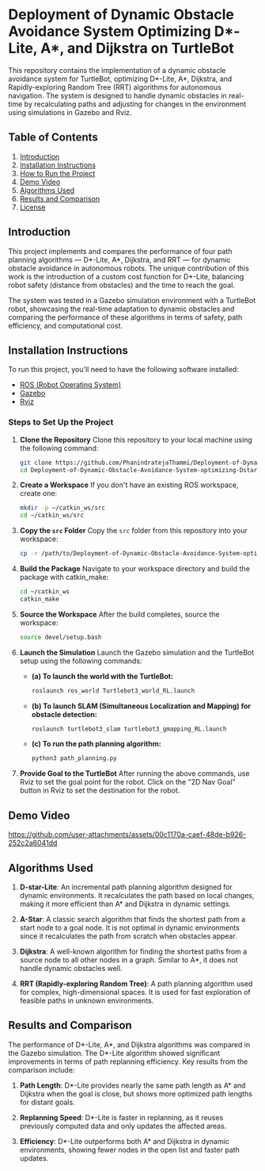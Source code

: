 # Deployment of Dynamic Obstacle Avoidance System Optimizing D*-Lite, A*, and Dijkstra on TurtleBot

This repository contains the implementation of a dynamic obstacle avoidance system for TurtleBot, optimizing D*-Lite, A*, Dijkstra, and Rapidly-exploring Random Tree (RRT) algorithms for autonomous navigation. The system is designed to handle dynamic obstacles in real-time by recalculating paths and adjusting for changes in the environment using simulations in Gazebo and Rviz.

## Table of Contents
1. [Introduction](#introduction)
2. [Installation Instructions](#installation-instructions)
3. [How to Run the Project](#how-to-run-the-project)
4. [Demo Video](#demo-video)
5. [Algorithms Used](#algorithms-used)
6. [Results and Comparison](#results-and-comparison)
7. [License](#license)

## Introduction

This project implements and compares the performance of four path planning algorithms — D*-Lite, A*, Dijkstra, and RRT — for dynamic obstacle avoidance in autonomous robots. The unique contribution of this work is the introduction of a custom cost function for D*-Lite, balancing robot safety (distance from obstacles) and the time to reach the goal. 

The system was tested in a Gazebo simulation environment with a TurtleBot robot, showcasing the real-time adaptation to dynamic obstacles and comparing the performance of these algorithms in terms of safety, path efficiency, and computational cost.

## Installation Instructions

To run this project, you'll need to have the following software installed:

- [ROS (Robot Operating System)](https://www.ros.org/)
- [Gazebo](http://gazebosim.org/)
- [Rviz](http://wiki.ros.org/rviz)

### Steps to Set Up the Project

1. **Clone the Repository**
   Clone this repository to your local machine using the following command:

   ```bash
   git clone https://github.com/PhanindratejaThammi/Deployment-of-Dynamic-Obstacle-Avoidance-System-optimizing-Dstar-Lite-Astar-Dijkstra-on-TurtleBot.git
   cd Deployment-of-Dynamic-Obstacle-Avoidance-System-optimizing-Dstar-Lite-Astar-Dijkstra-on-TurtleBot

2. **Create a Workspace**
   If you don't have an existing ROS workspace, create one:
   ```bash
   mkdir -p ~/catkin_ws/src
   cd ~/catkin_ws/src
   
3. **Copy the `src` Folder**
   Copy the `src` folder from this repository into your workspace:
   ```bash   
   cp -r /path/to/Deployment-of-Dynamic-Obstacle-Avoidance-System-optimizing-Dstar-Lite-Astar-Dijkstra-on-TurtleBot/src ~/catkin_ws/src/

4. **Build the Package**
   Navigate to your workspace directory and build the package with catkin_make:
   ```bash   
   cd ~/catkin_ws
   catkin_make
   
5. **Source the Workspace**
   After the build completes, source the workspace:
    ```bash
    source devel/setup.bash

6. **Launch the Simulation**
   Launch the Gazebo simulation and the TurtleBot setup using the following commands:

   - **(a) To launch the world with the TurtleBot:**
     ```bash
     roslaunch ros_world Turtlebot3_world_RL.launch
     ```

   - **(b) To launch SLAM (Simultaneous Localization and Mapping) for obstacle detection:**
     ```bash
     roslaunch turtlebot3_slam turtlebot3_gmapping_RL.launch
     ```

   - **(c) To run the path planning algorithm:**
     ```bash
     python3 path_planning.py
     ```

7. **Provide Goal to the TurtleBot**
   After running the above commands, use Rviz to set the goal point for the robot. Click on the "2D Nav Goal" button in Rviz to set the destination for the robot.

## Demo Video
https://github.com/user-attachments/assets/00c1170a-caef-48de-b926-252c2a6041dd

## Algorithms Used
1. **D-star-Lite**: An incremental path planning algorithm designed for dynamic environments. It recalculates the path based on local changes, making it more efficient than A* and Dijkstra in dynamic settings.

2. **A-Star**: A classic search algorithm that finds the shortest path from a start node to a goal node. It is not optimal in dynamic environments since it recalculates the path from scratch when obstacles appear.

3. **Dijkstra**: A well-known algorithm for finding the shortest paths from a source node to all other nodes in a graph. Similar to A*, it does not handle dynamic obstacles well.

4. **RRT (Rapidly-exploring Random Tree)**: A path planning algorithm used for complex, high-dimensional spaces. It is used for fast exploration of feasible paths in unknown environments.

## Results and Comparison
The performance of D*-Lite, A*, and Dijkstra algorithms was compared in the Gazebo simulation. The D*-Lite algorithm showed significant improvements in terms of path replanning efficiency. Key results from the comparison include:

1. **Path Length**: D*-Lite provides nearly the same path length as A* and Dijkstra when the goal is close, but shows more optimized path lengths for distant goals.

2. **Replanning Speed**: D*-Lite is faster in replanning, as it reuses previously computed data and only updates the affected areas.

3. **Efficiency**: D*-Lite outperforms both A* and Dijkstra in dynamic environments, showing fewer nodes in the open list and faster path updates.

   



